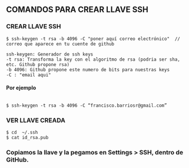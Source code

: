 ## COMANDOS PARA CREAR LLAVE SSH

### CREAR LLAVE SSH 
```
$ ssh-keygen -t rsa -b 4096 -C "poner aquí correo electrónico"  // correo que aparece en tu cuente de github

ssh-keygen: Generador de ssh keys
-t rsa: Transforma la key con el algoritmo de rsa (podria ser sha, etc. Github propone rsa)
-b 4096: Github propone este numero de bits para nuestras keys
-C : "email aqui"
```
#### Por ejemplo 
```

$ ssh-keygen -t rsa -b 4096 -C “francisco.barriosr@gmail.com”

```

### VER LLAVE CREADA
```
$ cd  ~/.ssh
$ cat id_rsa.pub
```

### Copiamos la llave y la pegamos en Settings > SSH, dentro de GitHub.
